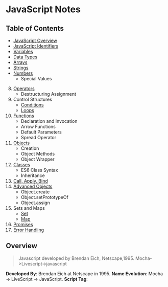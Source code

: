 # JavaScript Notes

## Table of Contents

- [JavaScript Overview](#overview)
- [JavaScript Identifiers](#identifiers--total-48)
- [Variables](#variable)
- [Data Types](#datatype)
- [Arrays](#array)
- [Strings](#string)
- [Numbers](#number)
   - Special Values
8. [Operators](#operator)
   - Destructuring Assignment
9. Control Structures
   - [Conditions](#conditions)
   - [Loops](#loops)
10. [Functions](#function)
    - Declaration and Invocation
    - Arrow Functions
    - Default Parameters
    - Spread Operator
11. [Objects](#object)
    - Creation
    - Object Methods
    - Object Wrapper
12. [Classes](#class)
    - ES6 Class Syntax
    - Inheritance
13. [Call, Apply, Bind](#call-apply-bind)
14. [Advanced Objects](#advance-object)
    - Object.create
    - Object.setPrototypeOf
    - Object.assign
15. Sets and Maps
    - [Set](#sets)
    - [Map](#maps)
16. [Promises](#promise--resolvereject)
17. [Error Handling](#error-handling)

## Overview
> Javascript developed by Brendan Eich, Netscape,1995. Mocha->Livescript->javascript

**Developed By**: Brendan Eich at Netscape in 1995.
**Name Evolution**: Mocha → LiveScript → JavaScript.
**Script Tag**: <script type="text/javascript"> — type="text/javascript" is optional.
External JS Files: Can be cached by browsers for faster load times.
Strict Mode: 'use strict'; enables the latest JavaScript features and helps avoid common errors.
JavaScript Characteristics:
Whitespace: Ignored by JavaScript.
Case-Sensitive: Variable names, function names, etc., are case-sensitive.

- Why name as script – it execute as the page loads
- ```<script type="text/javascript">``` type="text/javascript" is not needed
- External js files can be stored as cache in browsers
- ```’use strict’;``` to use only latest functionality of javascript versions
- whitespace, case-sensitive



### Identifiers- total 48
```
break,as,any,switch,case,if,throw,else,var,number,string,get,module,type,instanceof,typeof,finally,for,enum,export,while,void,this,new,null,super,catch,let,static,return,true,false
```

### Variable:
1. **var** name="rajesh";     //scope dependent for a function or window object  
2. **let** name="rajesh"    //used as block scope, cannot be re-declared  
3. **const** NAME="rajesh"    //cannot be reassigned, redeclared, requires declaration, immutable  
4. **Template literal**: can use ${name} inside string.   var name = ‘rajesh’;  console.log("my name is ${name}");  
    -  var {name,age,job}={name:"rajesh",age:"22",job:"it"};            console.log(name);    //rajesh


### Datatype:
| **Value**    | **Example**                   |
|--------------|-------------------------------|
| `undefined`  | `let x; console.log(typeof x); // "undefined"` |
| `boolean`    | `let x = true; console.log(typeof x); // "boolean"` |
| `number`     | `let x = 42; console.log(typeof x); // "number"` |
| `bigint`     | `let x = 9007199254740991n; console.log(typeof x); // "bigint"` |
| `string`     | `let x = "hello"; console.log(typeof x); // "string"` |
| `symbol`     | `let x = Symbol(); console.log(typeof x); // "symbol"` |
| `object`     | `let x = { name: "John" }; console.log(typeof x); // "object"` <br> `let y = null; console.log(typeof y); // "object"` |
| `function`   | `function example() {} console.log(typeof example); // "function"` |
    


### Array: 
let arr = new Array();  
let arr = [];var arr["name",’age’,’job’]=["rajesh","12",’vetti’];          console.log(arr["name"]); //rajesh  
[1,2,3].includes(2);                //return true false  
[1,2,3].findIndex (2);                //return true false  
#### Array functions:
1. arr.pop();                    //remove last element
2. arr.shift();                   //remove element at begining
3. arr.push(4);                    //insert element at end ,arr is now [1,2,3,4]
4. arr.unshift(0);                    //insert element at beginning ,arr is now [0,1,2,3,4]
5. arr.length;
    
### String:  
"Hello world".include("world");        //return true false  
"Hello world".startswith("H", index);        //return true false    
"Hello world".endswith("d", index);        //return true false  
"sorry ".repeat(100);            //print sorry 100 times  
String.raw"it is not new line /n"        //print as it is - it is not new line /n  

### Number:  
let billion = 2000;      //can written as       let billion = 2e3;  
let millisec = 0.002;    //can written as        let millisec = 2e-3     
Hexad:    alert( 0xff ); // 255    alert( 0xFF ); // 255 (the same, case doesn't matter)  
num.toString(base);     eg.a=3; a.toString(2);    //0011      default base is 10  
Two dots:   directly called from number.      3.toString(2);    //0011  
Infinity (and -infinty) represents great (or less) than anything.      isFinite(number);    //checks whether its not infinity  
NaN represents a non number type                isNan(number);     //checks whether is not number  

### Operator:  
Destructing assignmet: var [a,b]=[1,2];   
                       var sample=[a,b]; sample=[1,2];      a=1,b=2      
    
### Conditions:
if  
if..else  
nested if else if  
switch case  

### Loops:
for  
while  
do...while  
Loop control:   
break:  
continue:  
for...in        for(key in obj){ console.log(obj[key]);}  
for...of        for(arrKey of arr){ console.log(arrVal);}  

### Function:
function functionName(){...body....}  
functionName();    //function calling  
- function cannot be access outside scope
    if(true){function add(){…}} add();//cannot be called, undefined

#### Closure
> closure can remember environment variables in which it was created, allowing it to access variables from that scope even after the outer function has finished executing.

```
function outerFunction() {
    let outerVariable = "I'm from outer scope!";
    function innerFunction() {
        console.log(outerVariable); // Accessing outerVariable from outerFunction
    }
    return innerFunction; // Returning the inner function
}
const closureFunc = outerFunction(); // outerFunction executes, but innerFunction is still accessible
closureFunc(); // Logs: I'm from outer scope!
```
#### Arrow Function:
let functionName = (parameter)=>{...function body..…};
it does not have its own this object. 
eg:     
```
var obj = {name:"rajesh",
    getName: function(){ (function(){console.log(this.name)})();  },
    getNameArrow: function(){ (()=>{console.log(this.name)})(); }
}
obj.getNameArrow();        //print rajesh
obj.getName();            //undefined
```
    
#### Default parameter:
1. Primitive    function get(i=1){ return i;}    get(undefined);
2. Array        function get(a=[]){return ...a;}    get([5]);    
3. Object        function get({a=5}={}){return }     x={a:5}; get();    

#### Spread Operator(rest parameters)

```
function bigNum(a,b, ...argArray){
    //a=1,b=2,arrgArray is an array[3,4,5]
}
```

We can combine two arrays. a=[1,2,3];  b=[4,5];     c= [...a,...b];        //c is [1,2,3,4,5]  
console.log(...a);    //1 2 3  
We can combine two arrays. A=[3,4,5];b=[1,2]; a.push(...b); instead of // Array.prototype.push.apply(a,b);  

Note: this operator also use for shallow copy(only first level not applicable for nested objects)  
```
var a={name:'UST', age:17};
var b= {...a}; //shallow/new copy
b.age = 18; console.log(a.age);//17
```

### Object:  
1. via constructor ```let user = new Object();```  
2. via literal ```let user = {};```    
delect user ;    //to delete the object    
- {} means each time new reference allocated  
- can use object key with text, but need to use quotes  
- Objects are muttable

  
**Comparing object** : 1. individual values, 2. json stringify    
**Const object**:     it is changeable, but cannot be reassign  
**Clone object**:    newObj = Object.assign({},oldObj);  
**Garbage collections**: The variable and objects which cannot be reached, get destroyed  

#### Object wrapper:   
    Primitive datatypes is no an object, but a object wrapper is temporarily created while using it functions eg.str.split() . But for null,undefined there is no functions and no object wrapper created.  
eg. str = new String("rajeh"); str.test=5; console.log(str.test);//undefined  


### Class
Es6
```
function Cricketer(name,age,position){
      this.name=name; this.age=age; this.position=position;
 }
 Cricketer.prototype.changePosition=function(position){
   this.position=position;
 }
var cricketer = new Cricketer("rajesh","22","batting");
console.log(cricketer);
crickter.changePosition("bowler");
console.log(crickter);
```
```
class Cricketer {
    constructor(name,age,position){
        this.name=name;this.age=age;this.postion=position;
    }
    changePosition(position){
        this.position=position;
   }
}
let crickter = new Crickter("rajesh","2","batting");
console.log(crickter);
crickter.changePosition("bowler");
console.log(cricketer);
```

#### Call Apply Bind:   
These methods are useful for controlling the value of this within a function  
var obj = {num:2};    
var func=function(a,b){ console.log(this.num+a+b);}  
```func.call(obj,1,2);```  //**call** allows you to explicitly set the context (the value of this)   
```func.apply(obj,[1,2]);```  //**apply** same like call but get arguments as array  
```var bound = func.bind(obj);```     bound(1,2);   //**bind** unlike call,apply it won't immediately invoke, instead return a function  

Note: Arrow functions (=>) in JavaScript do not have their own this binding and do not have call, apply, or bind methods.

## Advance Object     
#### create: 
- create an empty object.  Make the given arg object as prototype of the created empty object  
    oldObj = {this.name:"rajesh"}  
    Object.create(oldObj);    //create obj {_proto_:this.name:rajesh………}
eg:
```
var Car = function(){ this.color='red'; }
Car.prototype.getColor=function(){ return this.color; }
var ToyCar = function(){ };
ToyCar.prototype=Object.create(Car.prototype);
ToyCar.prototype.color='orange';
var obj = new ToyCar();
console.log(obj.getColor());
```
It is real alternative for  
let sayHiMixin = { __proto__: anotherObject}  //but we should nor use __proto__ so we using Object.create

#### Object.setPrototypeOf: 
- same like object create but it works for simple{} object literal not function constructor
```
    var obj1 = {drive:function(){return ‘i can drive’;},    walk:function(){return ‘i can walk’;}};
    var obj2 = { drive(){return super.drive();}}
    Object.setPrototypeOf(obj2.obj1);    //obj1 will get obj1 as a prototype 
    obj2.walk();        //call walk function in obj1 
    obj1.drive();        //call drive function in obj, because of super object.
```     

#### Object .assign: 
- copy and append object to existing(given) object
```
    var obj1 = {color:’red’};
    var obj2={}; Object.assign(obj2,obj1);     //1st way to assign
    var obj3 = Object.assign({}.obj1);    //another way to assign
    var obj4 = function(){a,b}{ Object.assign(this,{a,b});}        //also used in constructor
```
- you can merge more than one object eg: Object.assign(obj2, obj1.1,obj1.2)
    


#### Sets: 
collection of unique values   
```
    var mySet = new Set();
    mySet.add(1).add(2).delete(1).clear();;
    var mySet = new Set([1,2,3,5,4,4,4,4,4]);    //mySet is 1,2,3,4
    console.log(mySet.size);
    for(val of mySet) { console.log(val);}        //can be iterable
```
can convert Sets to array:     console.log([..new Set([1,2,2,3])]);    
                    Array.from(new Set([12,2,3]));      

#### WeakSets:  
can have only as objects   
```
var myWeakSet = new WeakSet([{a:1},{b:2}]);
myWeakSet.add(1);    //throw error
myWeakSet.add({a:1});
```
#### Maps: 
can have more than one object key
```
var myMap = new Map();
myMap.set(a,’a’).set(b:’b’).set(a:’c’).delete(b);
for(let [key,value] of myMap.entries()){
   console.log(key,value);
}
```
#### Methods:     
```
    new Map();
    map.set(key,value)
    map.get(key)
    map.has(key)
    map.delete(key)
    map.clear()
    map.size
```
### Class constructor:
Super constructor  
```
class Car{
   construct(arg){}
   func1(){}
   static func2(){}        //inside static we cannot use this object variables        }
class Honda extends Car{
    constructor(arg){ super(arg);….}        //must call super constructer, otherwise error will occur
    func1();    }
var obj = new Car(arg);
```

### Promise – resolve,reject:
> object represents result of asynchronous operation, 
allowing you to handle success or failure once the operation is complete. 

```
var promise = new Promise(function(resolve,reject){
    setTimeout(function(){ 
    success=true;
    if(success){resolve(‘result’);}        //wait until resolve function beeing called
    else{reject(‘sorry’);}        },1000);        
});
promise.then( function(resolveResult){ ….handle resolveResult…}).catch(function(rejectResult){….handle reject…});
promise.then( function(resolveResult){ ….handle resolveResult…},function(rejectResult){….handle reject…});
promise.then( null,function(rejectResult){….handle reject…});    //to handle only error
promise.all([promise1, promise2….promisen]);  
```

### Async Await::
```
var promise1 = new Promise((resolve,reject)=>{setTimeout(resolve("rajesh"),3000);});  
var promise2 = new Promise((resolve,reject)=>{setTimeout(resolve("23"),3000);});  
var promise3 = new Promise((resolve,reject)=>{setTimeout(resolve("not a bad guy"),3000);});  

var callSync=async ()=>{  
    var promresult1 = await promise1;  console.log("his name is :"+promresult1);        //his name is rajesh  
    var promresult2 = await promise2;  console.log("his is :"+promresult2);            //his is 23  
    var promresult3 = await promise3;  console.log("sometimes he is  :"+promresult3);    //his not a bad guy  
return 'success';  
}  
callSync().then((resultText)=>console.log('result is '+resultText));  
```
Await should use only inside async:    syntax: await promiseName; //the js will pause until result come from promise

### Iterator:    
var arr=[1,2];    
var iterator=arr[Symbol.iterator]();  
console.log(iterator.next());        //{value:1,done:false}  
console.log(iterator.next());        //{value:2,done:false}  
console.log(iterator.next());        //{value:undefined,done:true}  

### Generator:    
function *generatorFunc(){ yield 1; yield 2; yield* anotherGenerator(); yield 5;}  
function* anotherGenerator(){yield 3; yield 4;}                                        //each yield is not created until it gets called by next()  
var generator = generatorFunc();        
console.log(generator.next());            //{value:1,done:false}  
console.log(generator.next());            //{value:2,done:false}  
console.log(generator.next());            //{value:3,done:false}      
console.log(generator.next());            //{value:undefined,done:true}  

### Errors:
1. Syntax error-   eg. ```Unexpected token```
2. Reference error eg. ```a is not defined```
3. Type error      eg. ```a is not a function```
                    
### Event Bubbling:  
event listeners fires not only on single element, but also fires from all its Dom parents  
### Event Delegation:   
event listeners fires not only on single element, but also fires from all its Dom decendents   

## Error Handling
